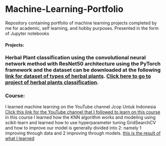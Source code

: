# Machine-Learning-Portfolio
Repository containing portfolio of machine learning projects completed by me for academic, self learning, and hobby purposes. Presented in the form of Jupyter notebooks


#### Projects:
### Herbal Plant classification using the convolutional neural network method with ResNet50 architecture using the PyTorch framework and the dataset can be downloaded at the following [link for dataset of types of herbal plants](https://www.kaggle.com/datasets/anefiamutiaraatha/dataset-tanaman-herbal). [Click here to go to project of herbal plants classification](https://github.com/farhanriyandi/Machine-Learning-Portfolio/blob/main/Herbal%20Plants%20Classification/Herbal%20Plants%20Classification.ipynb).

### Course:
I learned machine learning on the YouTube channel Jcop Untuk Indonesia [Click this link for the YouTube channel that I followed to learn on this course](https://www.youtube.com/watch?v=OBEkakt_ybI&list=PLGn1wRmlR3MvipYvFEnnmaTwd59XjSyrG&index=1) in this course I learned how the KNN algorithm works and modeling using scikit-learn and learned how to use hyperparameter tuning GridSearchCV and how to improve our model is generally divided into 2: namely 1 improving through data and 2 improving through models. [this is the result of what I learned](https://github.com/farhanriyandi/Machine-Learning-Portfolio/tree/main/KNN%20%26%20Scikit%20-%20Learn)


